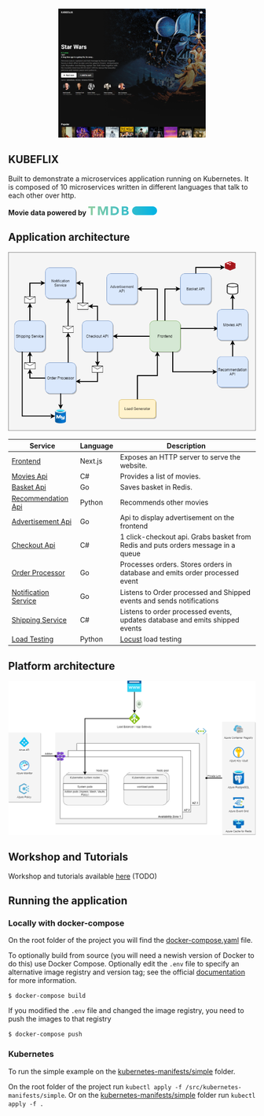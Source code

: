 <p align="center">
<img src="resources/main.png" width="300" alt="KUBEFLIX" />
</p>

## **KUBEFLIX** 
Built to demonstrate a microservices application running on Kubernetes. 
It is composed of 10 microservices written in different languages that talk to each other over http.

**Movie data powered by** <a href="https://www.themoviedb.org/"> <img src="src/frontend/public/tmdb.svg" width="140"></img></a>

## Application architecture

<img src="resources/Architecture.png"></img>

| Service                                              | Language      | Description                                                                                                                       |
| ---------------------------------------------------- | ------------- | --------------------------------------------------------------------------------------------------------------------------------- |
| [Frontend](./src/frontend)                           | Next.js            | Exposes an HTTP server to serve the website.|
| [Movies Api](./src/movies-api)                     | C#            | Provides a list of movies.                                                           |                           |
| [Basket Api](./src/basket-api) | Go        | Saves basket in Redis.
| [Recommendation Api](./src/recommendation-api) | Python        | Recommends other movies 
| [Advertisement Api](./src/ad-api) | Go        | Api to display advertisement on the frontend 
| [Checkout Api](./src/checkout-api) | C#        | 1 click-checkout api. Grabs basket from Redis and puts orders message in a queue
| [Order Processor](./src/order-processor) | Go        | Processes orders. Stores orders in database and emits order processed event 
| [Notification Service](./src/notification-service) | Go        | Listens to Order processed and Shipped events and sends notifications
| [Shipping Service](./src/shipping-service) | C#        | Listens to order processed events, updates database and emits shipped events 
| [Load Testing](./src/load-generator) | Python        | [Locust](https://github.com/locustio/locust) load testing                         

## Platform architecture
<img src="resources/platform.png"></img>

## Workshop and Tutorials
Workshop and tutorials available [here](https://hjgraca.github.io/kubeflix/docs/) (TODO)

## Running the application

### Locally with docker-compose
On the root folder of the project you will find the [docker-compose.yaml](./docker-compose.yaml) file. 

To optionally build from source (you will need a newish version of Docker to do this) use Docker Compose. Optionally edit the `.env` file to specify an alternative image registry and version tag; see the official [documentation](https://docs.docker.com/compose/env-file/) for more information.

```shell
$ docker-compose build
```

If you modified the `.env` file and changed the image registry, you need to push the images to that registry

```shell
$ docker-compose push
```

### Kubernetes
To run the simple example on the [kubernetes-manifests/simple](./src/kubernetes-manifests/simple) folder.

On the root folder of the project run ```kubectl apply -f /src/kubernetes-manifests/simple```. Or on the [kubernetes-manifests/simple](./src/kubernetes-manifests/simple) folder run ```kubectl apply -f .```
